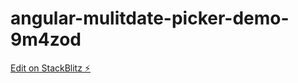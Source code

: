 # angular-mulitdate-picker-demo-9m4zod

[Edit on StackBlitz ⚡️](https://stackblitz.com/edit/angular-mulitdate-picker-demo-9m4zod)